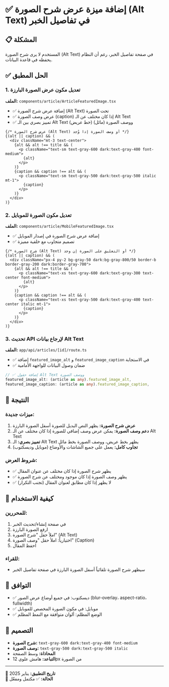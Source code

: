 # ✅ إضافة ميزة عرض شرح الصورة (Alt Text) في تفاصيل الخبر

## 📋 المشكلة
المستخدم لا يرى شرح الصورة (Alt Text) في صفحة تفاصيل الخبر، رغم أن النظام يحفظه في قاعدة البيانات.

## ✅ الحل المطبق

### 1. تعديل مكون عرض الصورة البارزة
**الملف:** `components/article/ArticleFeaturedImage.tsx`

- ✅ إضافة عرض شرح الصورة (Alt Text) تحت الصورة
- ✅ عرض وصف الصورة (caption) إذا كان مختلف عن الـ Alt Text
- ✅ تمييز بصري بين الـ Alt Text (خط عريض) ووصف الصورة (مائل)

```tsx
{/* عرض شرح الصورة (Alt Text) أو وصف الصورة إذا وُجد */}
{(alt || caption) && (
  <div className="mt-3 text-center">
    {alt && alt !== title && (
      <p className="text-sm text-gray-600 dark:text-gray-400 font-medium">
        {alt}
      </p>
    )}
    {caption && caption !== alt && (
      <p className="text-sm text-gray-500 dark:text-gray-500 italic mt-1">
        {caption}
      </p>
    )}
  </div>
)}
```

### 2. تعديل مكون الصورة للموبايل
**الملف:** `components/article/MobileFeaturedImage.tsx`

- ✅ إضافة عرض شرح الصورة في إصدار الموبايل
- ✅ تصميم متجاوب مع خلفية مميزة

```tsx
{/* شرح الصورة (Alt Text) أو التعليق على الصورة إن وجد */}
{(alt || caption) && (
  <div className="px-4 py-2 bg-gray-50 dark:bg-gray-800/50 border-b border-gray-200 dark:border-gray-700">
    {alt && alt !== title && (
      <p className="text-xs text-gray-600 dark:text-gray-300 text-center font-medium">
        {alt}
      </p>
    )}
    {caption && caption !== alt && (
      <p className="text-xs text-gray-500 dark:text-gray-400 text-center italic mt-1">
        {caption}
      </p>
    )}
  </div>
)}
```

### 3. تحديث API لإرجاع بيانات Alt Text
**الملف:** `app/api/articles/[id]/route.ts`

- ✅ إضافة `featured_image_alt` و `featured_image_caption` في الاستجابة
- ✅ ضمان وصول البيانات للواجهة الأمامية

```typescript
// ✅ إضافة حقول Alt Text ووصف الصورة
featured_image_alt: (article as any).featured_image_alt,
featured_image_caption: (article as any).featured_image_caption,
```

## 🎯 النتيجة

### ميزات جديدة:
1. **عرض شرح الصورة:** يظهر النص البديل للصورة أسفل الصورة البارزة
2. **دعم وصف الصورة:** يمكن عرض وصف إضافي للصورة إذا كان مختلف عن الـ Alt Text
3. **تمييز بصري:** الـ Alt Text يظهر بخط عريض، ووصف الصورة بخط مائل
4. **تجاوب كامل:** يعمل على جميع الشاشات والأوضاع (موبايل وديسكتوب)

### شروط العرض:
- ✅ يظهر شرح الصورة إذا كان مختلف عن عنوان المقال
- ✅ يظهر وصف الصورة إذا كان موجود ومختلف عن شرح الصورة
- ✅ لا يظهر إذا كان مطابق لعنوان المقال (تجنب التكرار)

## 🔧 كيفية الاستخدام

### للمحررين:
1. في صفحة إنشاء/تحديث الخبر
2. ارفع الصورة البارزة
3. املأ حقل "شرح الصورة" (Alt Text)
4. اختيارياً: املأ حقل "وصف الصورة" (Caption)
5. احفظ المقال

### للقراء:
- سيظهر شرح الصورة تلقائياً أسفل الصورة البارزة في صفحة تفاصيل الخبر

## 📱 التوافق
- ✅ ديسكتوب: في جميع أوضاع عرض الصور (blur-overlay، aspect-ratio، fullwidth)
- ✅ موبايل: في مكون الصورة المخصص للموبايل
- ✅ الوضع المظلم: ألوان متوافقة مع النمط المظلم

## 🎨 التصميم
- **شرح الصورة:** `text-gray-600 dark:text-gray-400 font-medium`
- **وصف الصورة:** `text-gray-500 dark:text-gray-500 italic`
- **المحاذاة:** وسط الصفحة
- **التباعد:** هامش علوي 12px من الصورة

---
📅 **تاريخ التطبيق:** يناير 2025  
🔖 **الحالة:** ✅ مكتمل ومفعّل
